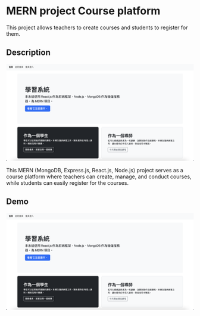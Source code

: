# MERN project Course platform

This project allows teachers to create courses and students to register for them.

## Description

![course platform](./MERNprojectImg.png)

This MERN (MongoDB, Express.js, React.js, Node.js) project serves as a course platform where teachers can create, manage, and conduct courses, while students can easily register for the courses.

## Demo

[![Demo Video](/MERNprojectImg.png)](https://github.com/hsin-yin/MERN-learning-teaching-platform/assets/137692882/f024ba6c-3da5-4694-940e-76c20bf80132)
